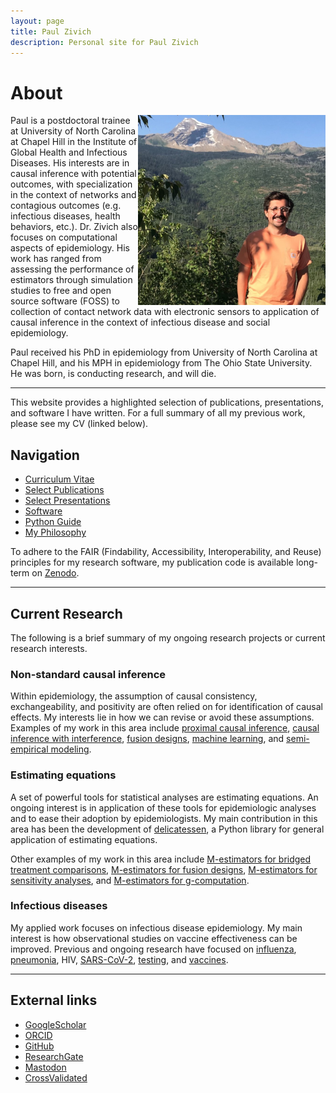 ```yaml
---
layout: page
title: Paul Zivich
description: Personal site for Paul Zivich
---
```


# About

<img align="right" src="assets/images/paul_zivich_min.JPG" alt="Me" width="300">

Paul is a postdoctoral trainee at University of North Carolina at Chapel Hill in the Institute of Global Health and 
Infectious Diseases. His interests are in causal inference with potential outcomes, with specialization in the context 
of networks and contagious outcomes (e.g. infectious diseases, health behaviors, etc.). Dr. Zivich also focuses on 
computational aspects of epidemiology. His work has ranged from assessing the performance of estimators through 
simulation studies to free and open source software (FOSS) to collection of contact network data with electronic 
sensors to application of causal inference in the context of infectious disease and social epidemiology.

Paul received his PhD in epidemiology from University of North Carolina at Chapel Hill, and his MPH in 
epidemiology from The Ohio State University. He was born, is conducting research, and will die.

------------------

This website provides a highlighted selection of publications, presentations, and software I have written. For a full 
summary of all my previous work, please see my CV (linked below).

## Navigation

- [Curriculum Vitae](https://pzivich.github.io/assets/cv/pzivich_CV.pdf)
- [Select Publications](pages/publications.html)
- [Select Presentations](pages/presentations.html)
- [Software](pages/software.html)
- [Python Guide](pages/python_intro.html)
- [My Philosophy](pages/philosophy.html)

To adhere to the FAIR (Findability, Accessibility, Interoperability, and Reuse) principles for my research software, my
publication code is available long-term on [Zenodo](https://zenodo.org/record/8100058).

------------------

## Current Research

The following is a brief summary of my ongoing research projects or current research interests.

### Non-standard causal inference

Within epidemiology, the assumption of causal consistency, exchangeability, and positivity are often relied on for 
identification of causal effects. My interests lie in how we can revise or avoid these assumptions. Examples of my work
in this area include 
[proximal causal inference](https://academic.oup.com/aje/advance-article/doi/10.1093/aje/kwad077/7098281), 
[causal inference with interference](https://onlinelibrary.wiley.com/doi/abs/10.1002/sim.9525), 
[fusion designs](https://arxiv.org/abs/2206.04445), 
[machine learning](https://www.ncbi.nlm.nih.gov/pmc/articles/PMC8012235/), 
and
[semi-empirical modeling](https://arxiv.org/abs/2303.01572). 

### Estimating equations

A set of powerful tools for statistical analyses are estimating equations. An ongoing interest is in application of 
these tools for epidemiologic analyses and to ease their adoption by epidemiologists. My main contribution in this 
area has been the development of [delicatessen](https://deli.readthedocs.io/en/latest/), a Python library for general 
application of estimating equations.

Other examples of my work in this area include
[M-estimators for bridged treatment comparisons](https://arxiv.org/abs/2305.00845),
[M-estimators for fusion designs](https://academic.oup.com/aje/article/192/3/467/6564140),
[M-estimators for sensitivity analyses](https://journals.lww.com/epidem/Abstract/9900/Sensitivity_Analyses_for_Means_or_Proportions_with.139.aspx),
and
[M-estimators for g-computation](https://arxiv.org/abs/2306.10976).

### Infectious diseases

My applied work focuses on infectious disease epidemiology. My main interest is how observational studies on vaccine 
effectiveness can be improved. Previous and ongoing research have focused on 
[influenza](https://cdr.lib.unc.edu/concern/dissertations/9p290j79m),
[pneumonia](https://link.springer.com/article/10.1186/s41479-018-0055-4),
HIV, 
[SARS-CoV-2](https://www.researchprotocols.org/2021/4/e25410), 
[testing](https://academic.oup.com/aje/article/192/2/246/6759402),
and 
[vaccines](https://link.springer.com/article/10.1007/s10995-016-2201-z). 


------------------

## External links

- [GoogleScholar](https://scholar.google.com/citations?user=hbU-gZ0AAAAJ&hl=en)
- [ORCID](https://orcid.org/0000-0002-9932-1095)
- [GitHub](https://github.com/pzivich)
- [ResearchGate](https://www.researchgate.net/profile/Paul-Zivich)
- [Mastodon](https://fediscience.org/@PausalZ)
- [CrossValidated](https://stats.stackexchange.com/users/247479/pzivich)
